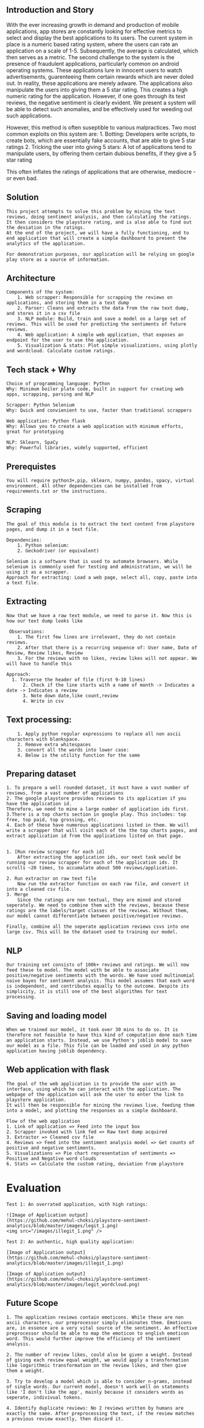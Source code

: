 ## Introduction and Story

With the ever increasing growth in demand and production of mobile applications, app stores are constantly looking for effective metrics to select and display the best applications to its users. The current system in place is a numeric based rating system, where the users can rate an application on a scale of 1-5. Subsequently, the average is calculated, which then serves as a metric. The second challenge to the system is the presence of fraudulent applications, particularly common on android operating systems. These applications lure in innocent users to watch advertisements, guarenteeing them certain rewards which are never doled out. In reality, these applications are merely adware. The applications also manipulate the users into giving them a 5 star rating. This creates a high numeric rating for the application. However, if one goes through its text reviews, the negative sentiment is clearly evident. We present a system will be able to detect such anomalies, and be effectively used for weeding out such applications.

However, this method is often suseptible to various malpractices. Two most common exploits on this system are:
	1. Botting: Developers write scripts, to create bots, which are essentially fake accounts, that are able to give 5 star ratings
	2. Tricking the user into giving 5 stars: A lot of applications tend to manipulate users, by offering them certain dubious benefits, if they give a 5 star rating

This often inflates the ratings of applications that are otherwise, mediocre - or even bad.

## Solution

	This project attempts to solve this problem by mining the text reviews, doing sentiment analysis, and then calculating the ratings. It then considers the playstore rating, and is also able to find out the deviation in the ratings.
	At the end of the project, we will have a fully functioning, end to end application that will create a simple dashboard to present the analytics of the application.

	For demonstration purposes, our application will be relying on google play store as a source of information.

## Architecture

	Components of the system:
		1. Web scrapper: Responsible for scrapping the reviews on applications, and storing them in a text dump
		2. Parser: Cleans and extracts the data from the raw text dump, and stores it in a csv file
		3. NLP module: Build, train and save a model on a large set of reviews. This will be used for predicting the sentiments of future reviews.
		4. Web application: A simple web application, that exposes an endpoint for the user to use the application. 
		5. Visualization & stats: Plot simple visualizations, using plotly and wordcloud. Calculate custom ratings.
		
## Tech stack + Why 

	Choice of programming language: Python
	Why: Minimum boiler plate code, built in support for creating web apps, scrapping, parsing and NLP

	Scrapper: Python Selenium
	Why: Quick and convienient to use, faster than traditional scrappers

	Web application: Python flask
	Why: Allows you to create a web application with minimum efforts, great for prototyping

	NLP: Sklearn, SpaCy
	Why: Powerful libraries, widely supported, efficient 

## Prerequistes
	You will require python3+,pip, sklearn, numpy, pandas, spacy, virtual environment. All other dependencies can be installed from requirements.txt or the instructions.

## Scraping

	The goal of this module is to extract the text content from playstore pages, and dump it in a text file.

	Dependencies:
		1. Python selenium:
		2. Geckodriver (or equivalent)

	Selenium is a software that is used to automate browsers. While selenium is commonly used for testing and administration, we will be using it as a scrapper.
	Approach for extracting: Load a web page, select all, copy, paste into a text file.
  
## Extracting

	Now that we have a raw text module, we need to parse it. Now this is how our text dump looks like
	
	 Observations:
		1. The first few lines are irrelevant, they do not contain reviews.
		2. After that there is a recurring sequence of: User name, Date of Review, Review likes, Review
		3. For the reviews with no likes, review likes will not appear. We will have to handle this

	Approach:
      1. Traverse the header of file (first 9-10 lines)
		  2. Check if the line starts with a name of month -> Indicates a date -> Indicates a review
		  3. Note down date,like count,review
		  4. Write in csv

## Text processing: 
		1. Apply python regular expressions to replace all non ascii characters with blankspace.
		2. Remove extra whitespaces
		3. convert all the words into lower case:
		4. Below is the utility function for the same
	
	
## Preparing dataset
	1. To prepare a well rounded dataset, it must have a vast number of reviews, from a vast number of applications
	2. The google playstore provides reviews to its application if you have the application id.
	Therefore, we need to mine a large number of application ids first.
	3.There is a top charts section in google play. This includes: top free, top paid, top grossing, etc.
	4. Each of these have numerous applications listed in them. We will write a scrapper that will visit each of the the top charts pages, and extract application id from the applications listed on that page.
  
  
	1. [Run review scrapper for each id]
		After extracting the application ids, our next task would be running our review scrapper for each of the application ids. It scrolls ~20 times, to accumalate about 500 reviews/application.

	2. Run extractor on raw text file
		Now run the extractor function on each raw file, and convert it into a cleaned csv file.
	3. Merge
		Since the ratings are non textual, they are mined and stored seperately. We need to combine them with the reviews, because these ratings are the labels/target classes of the reviews. Without them, our model cannot differentiate between positive/negative reviews.
		
	Finally, combine all the seperate application reviews csvs into one large csv. This will be the dataset used to training our model.
## NLP
	Our training set consists of 100k+ reviews and ratings. We will now feed these to model. The model with be able to associate positive/negative sentiments with the words. We have used multinomial naive bayes for sentiment analysis. This model assumes that each word is independent, and contributes equally to the outcome. Despite its simplicity, it is still one of the best algorithms for text processing.

## Saving and loading model 

	When we trained our model, it took over 30 mins to do so. It is therefore not feasible to have this kind of computation done each time an application starts. Instead, we use Python's joblib model to save our model as a file. This file can be loaded and used in any python application having joblib dependency.

	
## Web application with flask

	The goal of the web application is to provide the user with an interface, using which he can interact with the application. The webpage of the application will ask the user to enter the link to playstore application. 
	It will then be responsible for mining the reviews live, feeding them into a model, and plotting the responses as a simple dashboard.

	Flow of the web application
	1. Link of application => Feed into the input box
	2. Scrapper invoked with link fed => Raw text dump acquired
	3. Extractor => Cleaned csv file
	4. Reviews => Feed into the sentiment analysis model => Get counts of positive and negative sentiments.
	5. Visualizations => Pie chart representation of sentiments => Positive and Negative word clouds
	6. Stats => Calculate the custom rating, deviation from playstore

# Evaluation
	Test 1: An overrated application, with high ratings:

	![Image of Application output]
	(https://github.com/mehul-choksi/playstore-sentiment-analytics/blob/master/images/legit_1.png)
	<img src="/images/illegit_1.png" />

	Test 2: An authentic, high quality application:

	[Image of Application output]
	(https://github.com/mehul-choksi/playstore-sentiment-analytics/blob/master/images/illegit_1.png)
	
	[Image of Application output]
	(https://github.com/mehul-choksi/playstore-sentiment-analytics/blob/master/images/legit_wordcloud.png)
## Future Scope
	1. The application reviews contain emoticons. While these are non ascii characters, our preprocessor simply eliminates them. Emoticons are, in essence are a very vital source of the sentiment. An effective preprocessor should be able to map the emoticon to english emoticon word. This would further improve the efficiency of the sentiment analysis.

	2. The number of review likes, could also be given a weight. Instead of giving each review equal weight, we would apply a transformation like logarithmic transformation on the review likes, and then give them a weight.

	3. Try to develop a model which is able to consider n-grams, instead of single words. Our current model, doesn't work well on statements like 'I don't like the app', mainly because it considers words as seperate, indivivual tokens.

	4. Identify duplicate reviews: No 2 reviews written by humans are exactly the same. After preprocessing the text, if the review matches a previous review exactly, then discard it.
